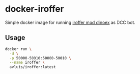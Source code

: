 # docker-iroffer

Simple docker image for running [iroffer mod dinoex][iroffer-dinoex] as DCC bot.

## Usage

```bash
docker run \
  -d \
  -p 50000-50010:50000-50010 \
  --name iroffer \
  avluis/iroffer:latest
```

[iroffer-dinoex]: http://iroffer.dinoex.net/

